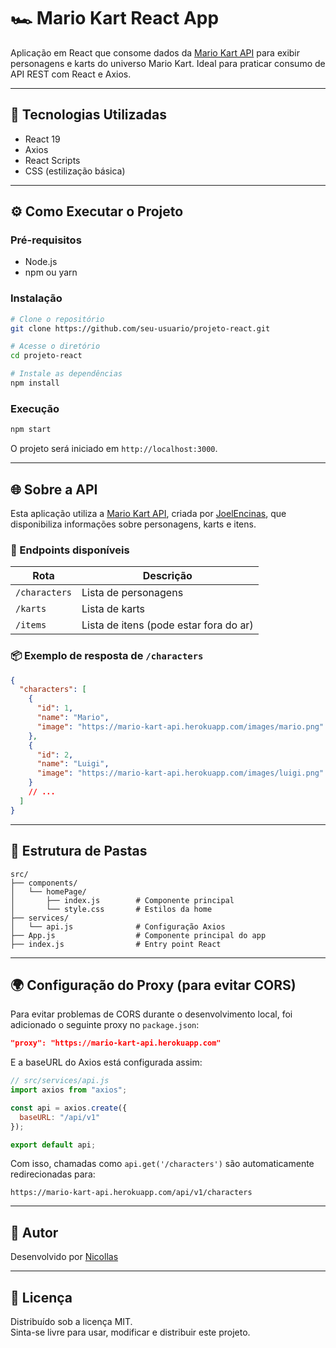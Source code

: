 # 🏎️ Mario Kart React App

Aplicação em React que consome dados da [Mario Kart API](https://mario-kart-api.herokuapp.com) para exibir personagens e karts do universo Mario Kart. Ideal para praticar consumo de API REST com React e Axios.

---

## 🚀 Tecnologias Utilizadas

- React 19
- Axios
- React Scripts
- CSS (estilização básica)

---

## ⚙️ Como Executar o Projeto

### Pré-requisitos

- Node.js
- npm ou yarn

### Instalação

```bash
# Clone o repositório
git clone https://github.com/seu-usuario/projeto-react.git

# Acesse o diretório
cd projeto-react

# Instale as dependências
npm install
```

### Execução

```bash
npm start
```

O projeto será iniciado em `http://localhost:3000`.

---

## 🌐 Sobre a API

Esta aplicação utiliza a [Mario Kart API](https://mario-kart-api.herokuapp.com/api/v1), criada por [JoelEncinas](https://github.com/JoelEncinas/SNES-MarioKart-API), que disponibiliza informações sobre personagens, karts e itens.

### 🔧 Endpoints disponíveis

| Rota         | Descrição                        |
|--------------|----------------------------------|
| `/characters` | Lista de personagens              |
| `/karts`      | Lista de karts                    |
| `/items`      | Lista de itens (pode estar fora do ar) |

### 📦 Exemplo de resposta de `/characters`

```json
{
  "characters": [
    {
      "id": 1,
      "name": "Mario",
      "image": "https://mario-kart-api.herokuapp.com/images/mario.png"
    },
    {
      "id": 2,
      "name": "Luigi",
      "image": "https://mario-kart-api.herokuapp.com/images/luigi.png"
    }
    // ...
  ]
}
```

---

## 📁 Estrutura de Pastas

```
src/
├── components/
│   └── homePage/
│       ├── index.js        # Componente principal
│       └── style.css       # Estilos da home
├── services/
│   └── api.js              # Configuração Axios
├── App.js                  # Componente principal do app
├── index.js                # Entry point React
```

---

## 🌍 Configuração do Proxy (para evitar CORS)

Para evitar problemas de CORS durante o desenvolvimento local, foi adicionado o seguinte proxy no `package.json`:

```json
"proxy": "https://mario-kart-api.herokuapp.com"
```

E a baseURL do Axios está configurada assim:

```js
// src/services/api.js
import axios from "axios";

const api = axios.create({
  baseURL: "/api/v1"
});

export default api;
```

Com isso, chamadas como `api.get('/characters')` são automaticamente redirecionadas para:

```
https://mario-kart-api.herokuapp.com/api/v1/characters
```

---

## 👤 Autor

Desenvolvido por [Nicollas](https://github.com/Nicoo200)

---

## 📄 Licença

Distribuído sob a licença MIT.  
Sinta-se livre para usar, modificar e distribuir este projeto.

